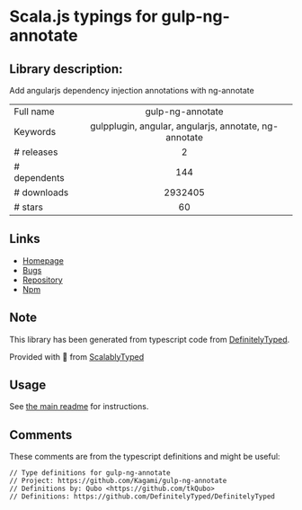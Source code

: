 
# Scala.js typings for gulp-ng-annotate


## Library description:
Add angularjs dependency injection annotations with ng-annotate

|                    |                 |
| ------------------ | :-------------: |
| Full name          | gulp-ng-annotate |
| Keywords           | gulpplugin, angular, angularjs, annotate, ng-annotate |
| # releases         | 2 |
| # dependents       | 144 |
| # downloads        | 2932405 |
| # stars            | 60 |

## Links
- [Homepage](https://github.com/Kagami/gulp-ng-annotate)
- [Bugs](https://github.com/Kagami/gulp-ng-annotate/issues)
- [Repository](https://github.com/Kagami/gulp-ng-annotate)
- [Npm](https://www.npmjs.com/package/gulp-ng-annotate)
    


## Note
This library has been generated from typescript code from [DefinitelyTyped](https://definitelytyped.org).

Provided with :purple_heart: from [ScalablyTyped](https://github.com/oyvindberg/ScalablyTyped)

## Usage
See [the main readme](../../readme.md) for instructions.

## Comments

These comments are from the typescript definitions and might be useful:
```
// Type definitions for gulp-ng-annotate
// Project: https://github.com/Kagami/gulp-ng-annotate
// Definitions by: Qubo <https://github.com/tkQubo>
// Definitions: https://github.com/DefinitelyTyped/DefinitelyTyped

```

